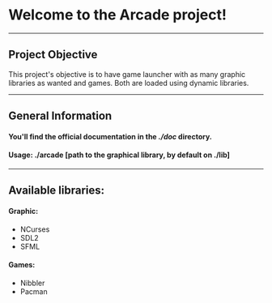 # Welcome to the Arcade project!

------------
## Project Objective

This project's objective is to have game launcher with as many graphic libraries as wanted and games. Both are loaded using dynamic libraries.

------------
## General Information

#### You'll find the official documentation in the ***./doc*** directory.

#### Usage: ./arcade [path to the graphical library, by default on ./lib]

------------


## Available libraries:

#### Graphic:
- NCurses
- SDL2
- SFML

#### Games:
- Nibbler
- Pacman